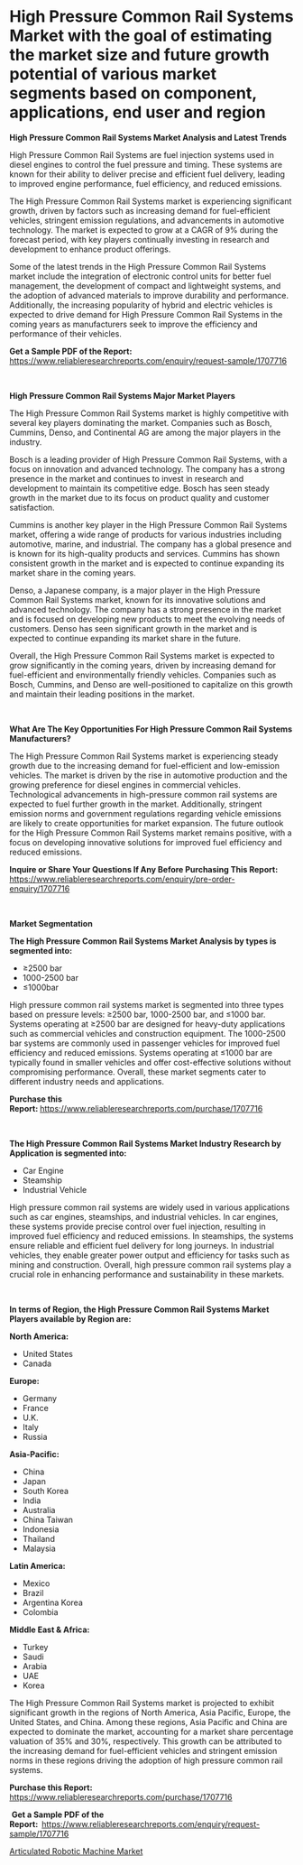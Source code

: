 <p><h1>High Pressure Common Rail Systems Market with the goal of estimating the market size and future growth potential of various market segments based on component, applications, end user and region</h1></p><p><strong>High Pressure Common Rail Systems Market Analysis and Latest Trends</strong></p>
<p><p>High Pressure Common Rail Systems are fuel injection systems used in diesel engines to control the fuel pressure and timing. These systems are known for their ability to deliver precise and efficient fuel delivery, leading to improved engine performance, fuel efficiency, and reduced emissions.</p><p>The High Pressure Common Rail Systems market is experiencing significant growth, driven by factors such as increasing demand for fuel-efficient vehicles, stringent emission regulations, and advancements in automotive technology. The market is expected to grow at a CAGR of 9% during the forecast period, with key players continually investing in research and development to enhance product offerings.</p><p>Some of the latest trends in the High Pressure Common Rail Systems market include the integration of electronic control units for better fuel management, the development of compact and lightweight systems, and the adoption of advanced materials to improve durability and performance. Additionally, the increasing popularity of hybrid and electric vehicles is expected to drive demand for High Pressure Common Rail Systems in the coming years as manufacturers seek to improve the efficiency and performance of their vehicles.</p></p>
<p><strong>Get a Sample PDF of the Report:&nbsp;</strong> <a href="https://www.reliableresearchreports.com/enquiry/request-sample/1707716">https://www.reliableresearchreports.com/enquiry/request-sample/1707716</a></p>
<p>&nbsp;</p>
<p><strong>High Pressure Common Rail Systems Major Market Players</strong></p>
<p><p>The High Pressure Common Rail Systems market is highly competitive with several key players dominating the market. Companies such as Bosch, Cummins, Denso, and Continental AG are among the major players in the industry. </p><p>Bosch is a leading provider of High Pressure Common Rail Systems, with a focus on innovation and advanced technology. The company has a strong presence in the market and continues to invest in research and development to maintain its competitive edge. Bosch has seen steady growth in the market due to its focus on product quality and customer satisfaction.</p><p>Cummins is another key player in the High Pressure Common Rail Systems market, offering a wide range of products for various industries including automotive, marine, and industrial. The company has a global presence and is known for its high-quality products and services. Cummins has shown consistent growth in the market and is expected to continue expanding its market share in the coming years.</p><p>Denso, a Japanese company, is a major player in the High Pressure Common Rail Systems market, known for its innovative solutions and advanced technology. The company has a strong presence in the market and is focused on developing new products to meet the evolving needs of customers. Denso has seen significant growth in the market and is expected to continue expanding its market share in the future.</p><p>Overall, the High Pressure Common Rail Systems market is expected to grow significantly in the coming years, driven by increasing demand for fuel-efficient and environmentally friendly vehicles. Companies such as Bosch, Cummins, and Denso are well-positioned to capitalize on this growth and maintain their leading positions in the market.</p></p>
<p>&nbsp;</p>
<p><strong>What Are The Key Opportunities For High Pressure Common Rail Systems Manufacturers?</strong></p>
<p><p>The High Pressure Common Rail Systems market is experiencing steady growth due to the increasing demand for fuel-efficient and low-emission vehicles. The market is driven by the rise in automotive production and the growing preference for diesel engines in commercial vehicles. Technological advancements in high-pressure common rail systems are expected to fuel further growth in the market. Additionally, stringent emission norms and government regulations regarding vehicle emissions are likely to create opportunities for market expansion. The future outlook for the High Pressure Common Rail Systems market remains positive, with a focus on developing innovative solutions for improved fuel efficiency and reduced emissions.</p></p>
<p><strong>Inquire or Share Your Questions If Any Before Purchasing This Report:</strong> <a href="https://www.reliableresearchreports.com/enquiry/pre-order-enquiry/1707716">https://www.reliableresearchreports.com/enquiry/pre-order-enquiry/1707716</a></p>
<p>&nbsp;</p>
<p><strong>Market Segmentation</strong></p>
<p><strong>The High Pressure Common Rail Systems Market Analysis by types is segmented into:</strong></p>
<p><ul><li>≥2500 bar</li><li>1000-2500 bar</li><li>≤1000bar</li></ul></p>
<p><p>High pressure common rail systems market is segmented into three types based on pressure levels: ≥2500 bar, 1000-2500 bar, and ≤1000 bar. Systems operating at ≥2500 bar are designed for heavy-duty applications such as commercial vehicles and construction equipment. The 1000-2500 bar systems are commonly used in passenger vehicles for improved fuel efficiency and reduced emissions. Systems operating at ≤1000 bar are typically found in smaller vehicles and offer cost-effective solutions without compromising performance. Overall, these market segments cater to different industry needs and applications.</p></p>
<p><strong>Purchase this Report:&nbsp;</strong><a href="https://www.reliableresearchreports.com/purchase/1707716">https://www.reliableresearchreports.com/purchase/1707716</a></p>
<p>&nbsp;</p>
<p><strong>The High Pressure Common Rail Systems Market Industry Research by Application is segmented into:</strong></p>
<p><ul><li>Car Engine</li><li>Steamship</li><li>Industrial Vehicle</li></ul></p>
<p><p>High pressure common rail systems are widely used in various applications such as car engines, steamships, and industrial vehicles. In car engines, these systems provide precise control over fuel injection, resulting in improved fuel efficiency and reduced emissions. In steamships, the systems ensure reliable and efficient fuel delivery for long journeys. In industrial vehicles, they enable greater power output and efficiency for tasks such as mining and construction. Overall, high pressure common rail systems play a crucial role in enhancing performance and sustainability in these markets.</p></p>
<p>&nbsp;</p>
<p><strong>In terms of Region, the High Pressure Common Rail Systems Market Players available by Region are:</strong></p>
<p>
    <p> <strong> North America: </strong>
        <ul>
            <li>United States</li>
            <li>Canada</li>
        </ul>
        </p> 
    <p> <strong> Europe: </strong>
        <ul>
            <li>Germany</li>
            <li>France</li>
            <li>U.K.</li>
            <li>Italy</li>
            <li>Russia</li>
        </ul>
        </p> 
    <p> <strong> Asia-Pacific: </strong>
        <ul>
            <li>China</li>
            <li>Japan</li>
            <li>South Korea</li>
            <li>India</li>
            <li>Australia</li>
            <li>China Taiwan</li>
            <li>Indonesia</li>
            <li>Thailand</li>
            <li>Malaysia</li>
        </ul>
        </p> 
    <p> <strong> Latin America: </strong>
        <ul>
            <li>Mexico</li>
            <li>Brazil</li>
            <li>Argentina Korea</li>
            <li>Colombia</li>
        </ul>
        </p> 
    <p> <strong> Middle East & Africa: </strong>
        <ul>
            <li>Turkey</li>
            <li>Saudi</li>
            <li>Arabia</li>
            <li>UAE</li>
            <li>Korea</li>
        </ul>
    </p>
    </p>
<p><p>The High Pressure Common Rail Systems market is projected to exhibit significant growth in the regions of North America, Asia Pacific, Europe, the United States, and China. Among these regions, Asia Pacific and China are expected to dominate the market, accounting for a market share percentage valuation of 35% and 30%, respectively. This growth can be attributed to the increasing demand for fuel-efficient vehicles and stringent emission norms in these regions driving the adoption of high pressure common rail systems.</p></p>
<p><strong>Purchase this Report: </strong><a href="https://www.reliableresearchreports.com/purchase/1707716">https://www.reliableresearchreports.com/purchase/1707716</a></p>
<p>&nbsp;<strong>Get a Sample PDF of the Report:&nbsp;&nbsp;</strong><a href="https://www.reliableresearchreports.com/enquiry/request-sample/1707716">https://www.reliableresearchreports.com/enquiry/request-sample/1707716</a></p>
<p><strong></strong></p>
<p><p><a href="https://github.com/PeterParrish5/Market-Research-Report-List-3/blob/main/articulated-robotic-machine-market.md">Articulated Robotic Machine Market</a></p></p>